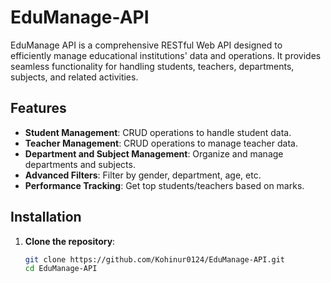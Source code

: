 # EduManage-API
EduManage API is a comprehensive RESTful Web API designed to efficiently manage educational institutions' data and operations. It provides seamless functionality for handling students, teachers, departments, subjects, and related activities.

## Features
- **Student Management**: CRUD operations to handle student data.
- **Teacher Management**: CRUD operations to manage teacher data.
- **Department and Subject Management**: Organize and manage departments and subjects.
- **Advanced Filters**: Filter by gender, department, age, etc.
- **Performance Tracking**: Get top students/teachers based on marks.

## Installation

1. **Clone the repository**:
   ```bash
   git clone https://github.com/Kohinur0124/EduManage-API.git
   cd EduManage-API
